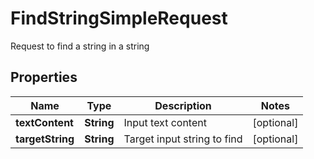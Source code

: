

# FindStringSimpleRequest

Request to find a string in a string

## Properties

| Name | Type | Description | Notes |
|------------ | ------------- | ------------- | -------------|
|**textContent** | **String** | Input text content |  [optional] |
|**targetString** | **String** | Target input string to find |  [optional] |



